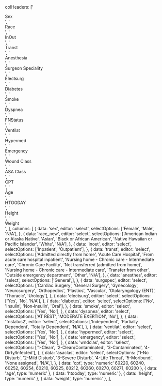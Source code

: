 colHeaders: ['<div title="description">Sex</div>',
          '<div title="description">Race</div>',
          '<div title="description">InOut</div>',
          '<div title="description">Transt</div>',
          '<div title="description">Anesthesia</div>',
          '<div title="description">Surgeon Speciality</div>',
          '<div title="description">Electsurg</div>',
          '<div title="description">Diabetes</div>',
          '<div title="description">Smoke</div>',
          '<div title="description">Dyspnea</div>',
          '<div title="description">FNStatus</div>',
          '<div title="description">Ventilat</div>',
          '<div title="description">Hypermed</div>',
          '<div title="description">Emergency</div>',
          '<div title="description">Wound Class</div>',
          '<div title="description">ASA Class</div>',
          '<div title="description">CPT</div>',
          '<div title="description">Age</div>',
          '<div title="description">HTOODAY</div>',
          '<div title="description">Height</div>',
          '<div title="description">Weight</div>',
        ],
        columns: [
          {
            data: 'sex',
            editor: 'select',
            selectOptions: ['Female', 'Male', 'N/A'],
          },
          {
            data: 'race_new',
            editor: 'select',
            selectOptions: ['American Indian or Alaska Native', 'Asian', 'Black or African American', 'Native Hawaiian or Pacific Islander', 'White', 'N/A'],
          },
          {
            data: 'inout',
            editor: 'select',
            selectOptions: ['Inpatient', 'Outpatient'],
          },
          {
            data: 'transt',
            editor: 'select',
            selectOptions: ['Admitted directly from home', 'Acute Care Hospital', 'From acute care hospital inpatient', 'Nursing home - Chronic care - Intermediate care', 'Chronic Care Facility', 'Not transferred (admitted from home)', 'Nursing home - Chronic care - Intermediate care', 'Transfer from other', 'Outside emergency department', 'Other', 'N/A'],
          },
          {
            data: 'anesthes',
            editor: 'select',
            selectOptions: ['General',],
          },
          {
            data: 'surgspec',
            editor: 'select',
            selectOptions: ['Cardiac Surgery', 'General Surgery', 'Gynecology', 'Neurosurgery', 'Orthopedics', 'Plastics', 'Vascular', 'Otolaryngology (ENT)', 'Thoracic', 'Urology'],
          },
          {
            data: 'electsurg',
            editor: 'select',
            selectOptions: ['Yes', 'No', 'N/A'],
          },
          {
            data: 'diabetes',
            editor: 'select',
            selectOptions: ['No', 'Insulin', 'Non-Insulin', 'Oral'],
          },
          {
            data: 'smoke',
            editor: 'select',
            selectOptions: ['Yes', 'No'],
          },
          {
            data: 'dyspnea',
            editor: 'select',
            selectOptions: ['AT REST', 'MODERATE EXERTION', 'No'],
          },
          {
            data: 'fnstatus2',
            editor: 'select',
            selectOptions: ['Independent', 'Partially Dependent', 'Totally Dependent', 'N/A'],
          },
          {
            data: 'ventilat',
            editor: 'select',
            selectOptions: ['Yes', 'No'],
          },
          {
            data: 'hypermed',
            editor: 'select',
            selectOptions: ['Yes', 'No'],
          },
          {
            data: 'emergency',
            editor: 'select',
            selectOptions: ['Yes', 'No'],
          },
          {
            data: 'wndclas',
            editor: 'select',
            selectOptions: ['1-Clean', '2-Clean/Contaminated', '3-Contaminated', '4-Dirty/Infected'],
          },
          {
            data: 'asaclas',
            editor: 'select',
            selectOptions: ['1-No Disturb', '2-Mild Disturb', '3-Severe Disturb', '4-Life Threat', '5-Moribund', 'None assigned', 'N/A',],
          },
          {
            data: 'cpt',
            type: 'numeric' 60220, 60240, 60252, 60254, 60210, 60225, 60212, 60260, 60270,
       60271, 60200
          },
          {
            data: 'age',
            type: 'numeric'
          },
          {
            data: 'htooday',
            type: 'numeric'
          },
          {
            data: 'height',
            type: 'numeric'
          },
          {
            data: 'weight',
            type: 'numeric'
          },
        ],